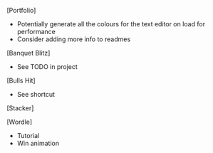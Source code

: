 [Portfolio]

- Potentially generate all the colours for the text editor on load for performance
- Consider adding more info to readmes

[Banquet Blitz]

- See TODO in project

[Bulls Hit]

- See shortcut

[Stacker]

[Wordle]

- Tutorial
- Win animation
